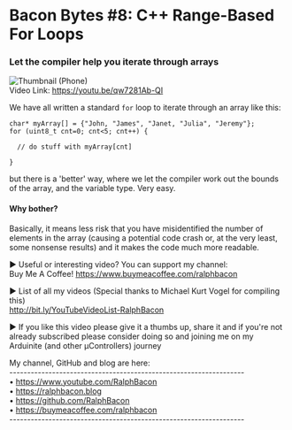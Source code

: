 # Bacon Bytes #8: C++ Range-Based For Loops
### Let the compiler help you iterate through arrays

![Thumbnail (Phone)](https://user-images.githubusercontent.com/20911308/168091742-d73e58c7-29fc-4fb2-88f8-b36b64a244a7.jpg)  
Video Link: https://youtu.be/qw7281Ab-QI   

We have all written a standard ```for``` loop to iterate through an array like this:
```
char* myArray[] = {"John, "James", "Janet, "Julia", "Jeremy"};
for (uint8_t cnt=0; cnt<5; cnt++) {

  // do stuff with myArray[cnt]

}
```
but there is a 'better' way, where we let the compiler work out the bounds of the array, and the variable type. Very easy.

#### Why bother?   
Basically, it means less risk that you have misidentified the number of elements in the array (causing a potential code crash or, at the very least, some nonsense results) and it makes the code much more readable.

► Useful or interesting video? You can support my channel:  
Buy Me A Coffee! https://www.buymeacoffee.com/ralphbacon 

► List of all my videos
(Special thanks to Michael Kurt Vogel for compiling this)  
http://bit.ly/YouTubeVideoList-RalphBacon

► If you like this video please give it a thumbs up, share it and if you're not already subscribed please consider doing so and joining me on my Arduinite (and other μControllers) journey

My channel, GitHub and blog are here:  
\------------------------------------------------------------------  
• https://www.youtube.com/RalphBacon  
• https://ralphbacon.blog  
• https://github.com/RalphBacon  
• https://buymeacoffee.com/ralphbacon  
\------------------------------------------------------------------





